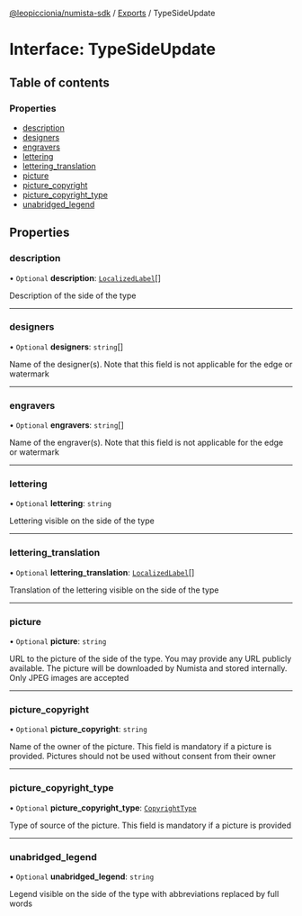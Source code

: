 [@leopiccionia/numista-sdk](../README.md) / [Exports](../modules.md) / TypeSideUpdate

# Interface: TypeSideUpdate

## Table of contents

### Properties

- [description](TypeSideUpdate.md#description)
- [designers](TypeSideUpdate.md#designers)
- [engravers](TypeSideUpdate.md#engravers)
- [lettering](TypeSideUpdate.md#lettering)
- [lettering\_translation](TypeSideUpdate.md#lettering_translation)
- [picture](TypeSideUpdate.md#picture)
- [picture\_copyright](TypeSideUpdate.md#picture_copyright)
- [picture\_copyright\_type](TypeSideUpdate.md#picture_copyright_type)
- [unabridged\_legend](TypeSideUpdate.md#unabridged_legend)

## Properties

### description

• `Optional` **description**: [`LocalizedLabel`](LocalizedLabel.md)[]

Description of the side of the type

___

### designers

• `Optional` **designers**: `string`[]

Name of the designer(s). Note that this field is not applicable for the edge or watermark

___

### engravers

• `Optional` **engravers**: `string`[]

Name of the engraver(s). Note that this field is not applicable for the edge or watermark

___

### lettering

• `Optional` **lettering**: `string`

Lettering visible on the side of the type

___

### lettering\_translation

• `Optional` **lettering\_translation**: [`LocalizedLabel`](LocalizedLabel.md)[]

Translation of the lettering visible on the side of the type

___

### picture

• `Optional` **picture**: `string`

URL to the picture of the side of the type. You may provide any URL publicly available. The picture will be downloaded by Numista and stored internally. Only JPEG images are accepted

___

### picture\_copyright

• `Optional` **picture\_copyright**: `string`

Name of the owner of the picture. This field is mandatory if a picture is provided. Pictures should not be used without consent from their owner

___

### picture\_copyright\_type

• `Optional` **picture\_copyright\_type**: [`CopyrightType`](../modules.md#copyrighttype)

Type of source of the picture. This field is mandatory if a picture is provided

___

### unabridged\_legend

• `Optional` **unabridged\_legend**: `string`

Legend visible on the side of the type with abbreviations replaced by full words
